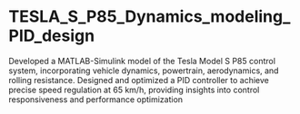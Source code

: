 # TESLA_S_P85_Dynamics_modeling_PID_design
Developed a MATLAB-Simulink model of the Tesla Model S P85 control system, incorporating vehicle dynamics, powertrain, aerodynamics, and rolling resistance. Designed and optimized a PID controller to achieve precise speed regulation at 65 km/h, providing insights into control responsiveness and performance optimization
